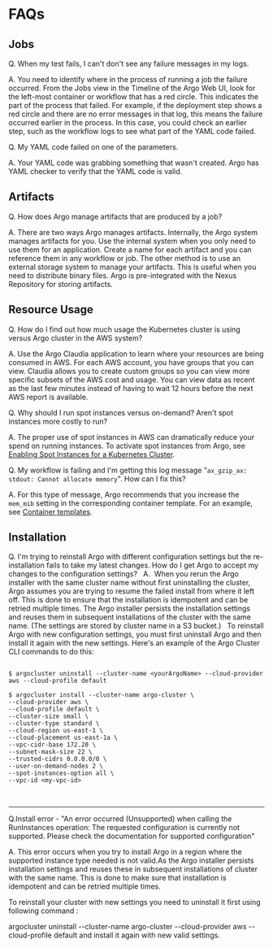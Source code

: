 # FAQs

## Jobs

Q. When my test fails, I can't don't see any failure messages in my logs.

A. You need to identify where in the process of running a job the failure occurred. From the Jobs view in the Timeline of the Argo Web UI, look for the left-most container or workflow that has a red circle. This indicates the part of the process that failed. For example, if the deployment step shows a red circle and there are no error messages in that log, this means the failure occurred earlier in the process. In this case, you could check an earlier step, such as the workflow logs to see what part of the YAML code failed.

Q. My YAML code failed on one of the parameters.

A. Your YAML code was grabbing something that wasn't created. Argo has YAML checker to verify that the YAML code is valid.

## Artifacts

Q. How does Argo manage artifacts that are produced by a job?

A. There are two ways Argo manages artifacts. Internally, the Argo system manages artifacts for you. Use the internal system when you only need to use them for an application. Create a name for each artifact and you can reference them in any workflow or job. The other method is to use an external storage system to manage your artifacts. This is useful when you need to distribute binary files. Argo is pre-integrated with the Nexus Repository for storing artifacts.

## Resource Usage

Q. How do I find out how much usage the Kubernetes cluster is using versus Argo cluster in the AWS system?

A. Use the Argo Claudia application to learn where your resources are being consumed in AWS. For each AWS account, you have groups that you can view. Claudia allows you to create custom groups so you can view more specific subsets of the AWS cost and usage. You can view data as recent as the last few minutes instead of having to wait 12 hours before the next AWS report is available.

Q. Why should I run spot instances versus on-demand? Aren't spot instances more costly to run?

A. The proper use of spot instances in AWS can dramatically reduce your spend on running instances. To activate spot instances from Argo, see
[Enabling Spot Instances for a Kubernetes Cluster](/../user_guide/configapplatixcluster/managesystemsettings.md#enable-spot-instances).

Q. My workflow is failing and I'm getting this log message "`ax_gzip_ax: stdout: Cannot allocate memory`". How can I fix this?

A. For this type of message, Argo recommends that you increase the `mem_mib` setting in the corresponding container template. For an example, see [Container templates](/../yaml/container_templates.md).

## Installation

Q. I'm trying to reinstall Argo with different configuration settings but the re-installation fails to take my latest changes. How do I get Argo to accept my changes to the configuration settings?
 
A.  When you rerun the Argo installer with the same cluster name without first uninstalling the cluster, Argo assumes you are trying to resume the failed install from where it left off. This is done to ensure that the installation is idempotent and can be retried multiple times. The Argo installer persists the installation settings and reuses them in subsequent installations of the cluster with the same name. (The settings are stored by cluster name in a S3 bucket.)
 
To reinstall Argo with new configuration settings, you must first uninstall Argo and then install it again with the new settings. Here's an example of the Argo Cluster CLI commands to do this:
 
```

$ argocluster uninstall --cluster-name <yourArgoName> --cloud-provider aws --cloud-profile default
 
$ argocluster install --cluster-name argo-cluster \
--cloud-provider aws \
--cloud-profile default \
--cluster-size small \
--cluster-type standard \
--cloud-region us-east-1 \
--cloud-placement us-east-1a \
--vpc-cidr-base 172.20 \
--subnet-mask-size 22 \
--trusted-cidrs 0.0.0.0/0 \
--user-on-demand-nodes 2 \
--spot-instances-option all \
--vpc-id <my-vpc-id>

```
 


---------------------------------------------


Q.Install error - "An error occurred (Unsupported) when calling the RunInstances operation: The requested configuration is currently not supported. Please check the documentation for supported configuration"

A. This error occurs when you try to install Argo in a region where the supported instance type needed is not valid.As the Argo installer persists installation settings and reuses these in subsequent installations of cluster with the same name. This is done to make sure that installation is idempotent and can be retried multiple times.

To reinstall your cluster with new settings you need to uninstall it first using following command :

argocluster uninstall --cluster-name argo-cluster --cloud-provider aws --cloud-profile default
and install it again with new valid settings.
